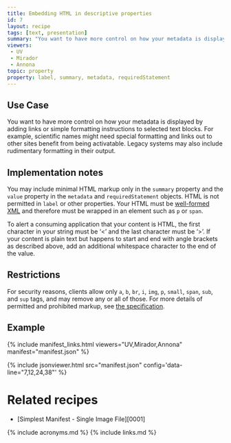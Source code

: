 ```yaml
---
title: Embedding HTML in descriptive properties
id: 7
layout: recipe
tags: [text, presentation]
summary: "You want to have more control on how your metadata is displayed. For example scientific names, and also links out to other sites. Also legacy systems that might include things like italic tags."
viewers:
 - UV
 - Mirador  
 - Annona
topic: property
property: label, summary, metadata, requiredStatement
---
```


## Use Case

You want to have more control on how your metadata is displayed by adding links or simple formatting instructions to selected text blocks. For example, scientific names might need special formatting and links out to other sites benefit from being activatable. Legacy systems may also include rudimentary formatting in their output.

## Implementation notes

You may include minimal HTML markup only in the `summary` property and the `value` property in the `metadata` and `requiredStatement` objects. HTML is not permitted in `label` or other properties. Your HTML must be [well-formed XML](https://validator.w3.org/) and therefore must be wrapped in an element such as `p` or `span`.

To alert a consuming application that your content is HTML, the first character in your string must be ‘<’ and the last character must be ‘>’. If your content is plain text but happens to start and end with angle brackets as described above, add an additional whitespace character to the end of the value.

## Restrictions

For security reasons, clients allow only `a`, `b`, `br`, `i`, `img`, `p`, `small`, `span`, `sub`, and `sup` tags, and may remove any or all of those. For more details of permitted and prohibited markup, see [the specification](https://iiif.io/api/presentation/3.0/#45-html-markup-in-property-values).

## Example

{% include manifest_links.html viewers="UV,Mirador,Annona" manifest="manifest.json" %}

{% include jsonviewer.html src="manifest.json" config='data-line="7,12,24,38"' %}

# Related recipes

* [Simplest Manifest - Single Image File][0001]

{% include acronyms.md %}
{% include links.md %}

